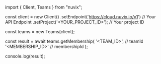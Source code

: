 import { Client, Teams } from "nuvix";

const client = new Client()
.setEndpoint('https://cloud.nuvix.io/v1') // Your API Endpoint
.setProject('<YOUR_PROJECT_ID>'); // Your project ID

const teams = new Teams(client);

const result = await teams.getMembership(
'<TEAM_ID>', // teamId
'<MEMBERSHIP_ID>' // membershipId
);

console.log(result);
